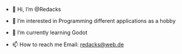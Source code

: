- 👋 Hi, I’m @Redacks
- 👀 I’m interested in 
    Programming different applications as a hobby

- 🌱 I’m currently learning
    Godot
    
- 📫 How to reach me
    Email: redacks@web.de
